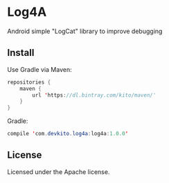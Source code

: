 # Log4A
Android simple "LogCat" library to improve debugging

## Install

Use Gradle via Maven:
```Java
repositories {
    maven {
        url 'https://dl.bintray.com/kito/maven/'
    }
}
```

Gradle:
```Java
compile 'com.devkito.log4a:log4a:1.0.0'
```

## License

Licensed under the Apache license.